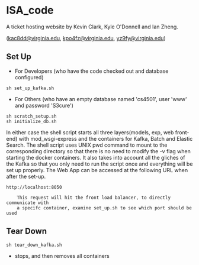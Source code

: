 ISA_code
========

A ticket hosting website by Kevin Clark, Kyle O'Donnell and Ian Zheng.

(kac8dd@virginia.edu, kpo4fz@virginia.edu, yz9fy@virginia.edu)

Set Up
------
- For Developers (who have the code checked out and database configured)
```
sh set_up_kafka.sh
```

- For Others (who have an empty database named 'cs4501', user 'www' and password 'S3cure')
```
sh scratch_setup.sh
sh initialize_db.sh 
```
In either case the shell script starts all three layers(models, exp, web front-end) with mod_wsgi-express and the containers for Kafka, Batch and Elastic Search. The shell script uses UNIX pwd command to mount to the corresponding directory so that there is no need to modify the -v flag when starting the docker containers. It also takes into account all the gliches of the Kafka so that you only need to run the script once and everything will be set up properly. The Web App can be accessed at the following URL when after the set-up.
```
http://localhost:8050		
	
	This request will hit the front load balancer, to directly communicate with
	a specifc container, examine set_up.sh to see which port should be used 
```

Tear Down
---------
```
sh tear_down_kafka.sh
```
- stops, and then removes all containers
